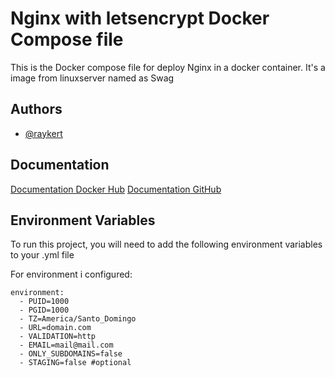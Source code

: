 
# Nginx with letsencrypt Docker Compose file

This is the Docker compose file for deploy Nginx in a docker container.
It's a image from linuxserver named as Swag


## Authors

- [@raykert](https://github.com/raykert)


## Documentation

[Documentation Docker Hub](https://hub.docker.com/r/linuxserver/swag)
[Documentation GitHub](https://github.com/linuxserver/reverse-proxy-confs)


## Environment Variables

To run this project, you will need to add the following environment variables to your .yml file

For environment i configured:

    environment:
      - PUID=1000
      - PGID=1000
      - TZ=America/Santo_Domingo
      - URL=domain.com
      - VALIDATION=http
      - EMAIL=mail@mail.com
      - ONLY_SUBDOMAINS=false
      - STAGING=false #optional


